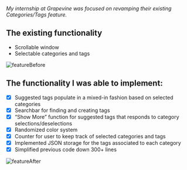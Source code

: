 *My internship at Grapevine was focused on revamping their existing Categories/Tags feature.*

## The existing functionality
- Scrollable window
- Selectable categories and tags

![featureBefore](https://user-images.githubusercontent.com/15644940/90286275-8001d400-de43-11ea-8eba-d2525b4fd485.gif)




## The functionality I was able to implement:
- [x] Suggested tags populate in a mixed-in fashion based on selected categories
- [x] Searchbar for finding and creating tags
- [x] “Show More” function for suggested tags that responds to category selections/deselections
- [x] Randomized color system
- [x] Counter for user to keep track of selected categories and tags
- [x] Implemented JSON storage for the tags associated to each category 
- [x] Simplified previous code down 300+ lines

![featureAfter](https://user-images.githubusercontent.com/15644940/90289213-6a8fa880-de49-11ea-939a-df2fe5212b97.gif)


